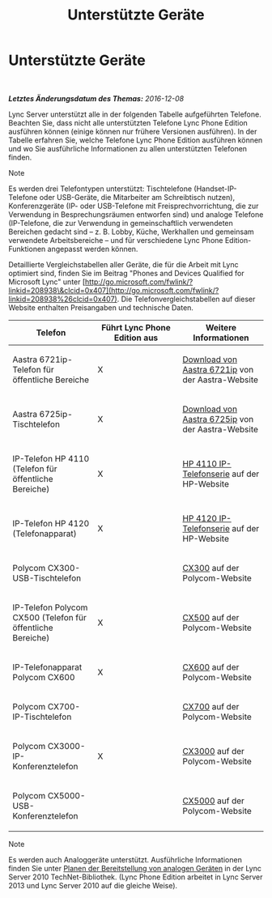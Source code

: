 ﻿---
title: Unterstützte Geräte
TOCTitle: Unterstützte Geräte
ms:assetid: 9985c232-cc9a-41fb-ac6f-99d1986552f9
ms:mtpsurl: https://technet.microsoft.com/de-de/library/JJ205105(v=OCS.15)
ms:contentKeyID: 49294856
ms.date: 12/10/2016
mtps_version: v=OCS.15
ms.translationtype: HT
---

# Unterstützte Geräte

 

_**Letztes Änderungsdatum des Themas:** 2016-12-08_

Lync Server unterstützt alle in der folgenden Tabelle aufgeführten Telefone. Beachten Sie, dass nicht alle unterstützten Telefone Lync Phone Edition ausführen können (einige können nur frühere Versionen ausführen). In der Tabelle erfahren Sie, welche Telefone Lync Phone Edition ausführen können und wo Sie ausführliche Informationen zu allen unterstützten Telefonen finden.


> [!NOTE]
> Es werden drei Telefontypen unterstützt: Tischtelefone (Handset-IP-Telefone oder USB-Geräte, die Mitarbeiter am Schreibtisch nutzen), Konferenzgeräte (IP- oder USB-Telefone mit Freisprechvorrichtung, die zur Verwendung in Besprechungsräumen entworfen sind) und analoge Telefone (IP-Telefone, die zur Verwendung in gemeinschaftlich verwendeten Bereichen gedacht sind – z. B. Lobby, Küche, Werkhallen und gemeinsam verwendete Arbeitsbereiche – und für verschiedene Lync Phone Edition-Funktionen angepasst werden können.



Detaillierte Vergleichstabellen aller Geräte, die für die Arbeit mit Lync optimiert sind, finden Sie im Beitrag "Phones and Devices Qualified for Microsoft Lync" unter [http://go.microsoft.com/fwlink/?linkid=208938\&clcid=0x407](http://go.microsoft.com/fwlink/?linkid=208938%26clcid=0x407). Die Telefonvergleichstabellen auf dieser Website enthalten Preisangaben und technische Daten.


<table>
<colgroup>
<col style="width: 33%" />
<col style="width: 33%" />
<col style="width: 33%" />
</colgroup>
<thead>
<tr class="header">
<th>Telefon</th>
<th>Führt Lync Phone Edition aus</th>
<th>Weitere Informationen</th>
</tr>
</thead>
<tbody>
<tr class="odd">
<td><p>Aastra 6721ip-Telefon für öffentliche Bereiche</p></td>
<td><p>X</p></td>
<td><p><a href="http://www.aastra.com/document-library.htm?curr_fam=aastra+6720ip%26curr_nav=2%26prod_id=6074">Download von Aastra 6721ip</a> von der Aastra-Website</p></td>
</tr>
<tr class="even">
<td><p>Aastra 6725ip-Tischtelefon</p></td>
<td><p>X</p></td>
<td><p><a href="http://www.aastra.com/document-library.htm?curr_fam=aastra+6720ip%26curr_nav=2%26prod_id=12991">Download von Aastra 6725ip</a> von der Aastra-Website</p></td>
</tr>
<tr class="odd">
<td><p>IP-Telefon HP 4110 (Telefon für öffentliche Bereiche)</p></td>
<td><p>X</p></td>
<td><p><a href="http://h20000.www2.hp.com/bizsupport/techsupport/home.jsp?lang=en%26cc=us%26prodtypeid=12883%26prodseriesid=5171755">HP 4110 IP-Telefonserie</a> auf der HP-Website</p></td>
</tr>
<tr class="even">
<td><p>IP-Telefon HP 4120 (Telefonapparat)</p></td>
<td><p>X</p></td>
<td><p><a href="http://h20000.www2.hp.com/bizsupport/techsupport/home.jsp?lang=en%26cc=us%26prodtypeid=12883%26prodseriesid=5204220">HP 4120 IP-Telefonserie</a> auf der HP-Website</p></td>
</tr>
<tr class="odd">
<td><p>Polycom CX300-USB-Tischtelefon</p></td>
<td><p></p></td>
<td><p><a href="http://support.polycom.com/polycomservice/support/us/support/voice/cx/communicator_cx300.html">CX300</a> auf der Polycom-Website</p></td>
</tr>
<tr class="even">
<td><p>IP-Telefon Polycom CX500 (Telefon für öffentliche Bereiche)</p></td>
<td><p>X</p></td>
<td><p><a href="http://support.polycom.com/polycomservice/support/us/support/voice/cx/communicator_cx500.html">CX500</a> auf der Polycom-Website</p></td>
</tr>
<tr class="odd">
<td><p>IP-Telefonapparat Polycom CX600</p></td>
<td><p>X</p></td>
<td><p><a href="http://support.polycom.com/polycomservice/support/us/support/voice/cx/communicator_cx600.html">CX600</a> auf der Polycom-Website</p></td>
</tr>
<tr class="even">
<td><p>Polycom CX700-IP-Tischtelefon</p></td>
<td><p></p></td>
<td><p><a href="http://support.polycom.com/polycomservice/support/us/support/voice/cx/communicator_cx700.html">CX700</a> auf der Polycom-Website</p></td>
</tr>
<tr class="odd">
<td><p>Polycom CX3000-IP-Konferenztelefon</p></td>
<td><p>X</p></td>
<td><p><a href="http://support.polycom.com/polycomservice/support/us/support/voice/cx/cx3000.html">CX3000</a> auf der Polycom-Website</p></td>
</tr>
<tr class="even">
<td><p>Polycom CX5000-USB-Konferenztelefon</p></td>
<td><p></p></td>
<td><p><a href="http://support.polycom.com/polycomservice/support/us/support/voice/cx/cx5000.html">CX5000</a> auf der Polycom-Website</p></td>
</tr>
</tbody>
</table>



> [!NOTE]
> Es werden auch Analoggeräte unterstützt. Ausführliche Informationen finden Sie unter <A href="http://go.microsoft.com/fwlink/?linkid=257502%26clcid=0x407">Planen der Bereitstellung von analogen Geräten</A> in der Lync Server 2010 TechNet-Bibliothek. (Lync Phone Edition arbeitet in Lync Server 2013 und Lync Server 2010 auf die gleiche Weise).


